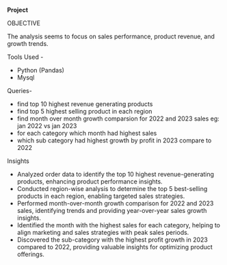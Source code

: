 **Project**

  OBJECTIVE
  
  The analysis seems to focus on sales performance, product revenue, and growth trends.

  Tools Used - 

  * Python (Pandas)
  * Mysql

  Queries-
  
  * find top 10 highest revenue generating products
  * find top 5 highest selling product in each region
  * find month over month  growth comparsion for 2022 and 2023 sales eg: jan 2022 vs jan 2023
  * for each category which month had highest sales
  * which sub category had highest growth by profit in 2023 compare to 2022

  Insights


  * Analyzed order data to identify the top 10 highest revenue-generating products, enhancing product performance insights.
  * Conducted region-wise analysis to determine the top 5 best-selling products in each region, enabling targeted sales strategies.
  * Performed month-over-month growth comparison for 2022 and 2023 sales, identifying trends and providing year-over-year sales growth insights.
  * Identified the month with the highest sales for each category, helping to align marketing and sales strategies with peak sales periods.
  * Discovered the sub-category with the highest profit growth in 2023 compared to 2022, providing valuable insights for optimizing product offerings.
    
